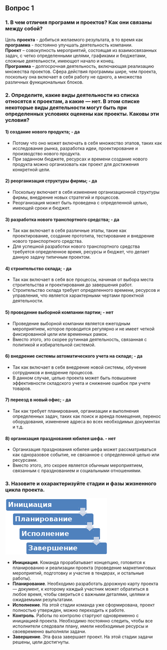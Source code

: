 ## Вопрос 1 
### 1.	В чем отличия программ и проектов? Как они связаны между собой?
Цель **проекта** - добиться желаемого результата, в то время как **программа** - постоянно улучшать деятельность компании.  
**Проект** – совокупность мероприятий, состоящая из взаимосвязанных задач, с четко определенными целями, графиками и бюджетами, сложные деятельности, имеющют начало и конец.  
**Программа** – долгосрочная деятельность, включающая реализацию множества проектов. Сфера действия программы шире, чем проекта, поскольку она включает в себя работу не одного, а множества различных функциональных блоков.  
### 2.	Определите, какие виды деятельности из списка относятся к проектам, а какие — нет. В этом списке некоторые виды деятельности могут быть при определенных условиях оценены как проекты. Каковы эти условия?
#### 1)	создание нового продукта; - да 
- Потому что оно может включать в себя множество этапов, таких как исследование рынка, разработка идеи, проектирование и производство нового продукта.
- При заданном бюджете, ресурсах и времени создание нового продукта можно организовать как проект для достижения конкретной цели.
#### 2)	реорганизация структуры фирмы; - да
- Поскольку включает в себя изменение организационной структуры фирмы, внедрение новых стратегий и процессов. 
- Реорганизация может быть проведена с определенной целью, имеющей сроки и бюджет.
#### 3)	разработка нового транспортного средства; - да
- Так как включает в себя различные этапы, такие как проектирование, создание прототипа, тестирование и внедрение нового транспортного средства. 
- Для успешной разработки нового транспортного средства требуется определенное время, ресурсы и бюджет, что делает данную задачу типичным проектом.
#### 4)	строительство склада; - да
- Так как включает в себя все процессы, начиная от выбора места строительства и проектирования до завершения работ. 
- Строительство склада требует определенного времени, ресурсов и управления, что является характерными чертами проектной деятельности.
#### 5)	проведение выборной компании партии; - нет
- Проведение выборной компании является ежегодным мероприятием, которое проводится регулярно и не имеет четкой фиксированной цели или временных рамок. 
- Вместо этого, это скорее рутинная деятельность, связанная с политикой и избирательной системой.
#### 6)	внедрение системы автоматического учета на складе; - да
- Так как включает в себя внедрение новой системы, обучение сотрудников и внедрение процессов. 
- В данном случае, целью проекта может быть повышение эффективности складского учета и снижение ошибок при учете товаров.
#### 7)	переезд в новый офис; - да 
- Так как требует планирования, организации и выполнения определенных задач, таких как поиск и аренда помещения, перенос оборудования, изменение адреса во всех необходимых документах и т.д.
#### 8)	организация празднования юбилея шефа. - нет
- Организация празднования юбилея шефа может рассматриваться как одноразовое событие, не связанное с определенной целью или ресурсами. 
- Вместо этого, это скорее является обычным мероприятием, связанным с празднованием и социальными отношениями.
### 3. Назовите и охарактеризуйте стадии и фазы жизненного цикла проекта.
![Матрица заинтересованности](img-jh5Kqt.png)
-	**Инициация**. Команда прорабатывает концепцию, готовится к планированию и реализации проекта (проведение маркетинговых мероприятий, подготовку и участие в тендерах, и остальные работы).
-	**Планирование**. Необходимо разработать дорожную карту проекта — документ, к которому каждый участник может обратиться в любое время, чтобы свериться с важными деталями, целями и ожидаемыми результатами.
-	**Исполнение**. На этой стадии команда уже сформирована, проект полностью утвержден, можно переходить к работе.
-	**Контроль**. Работы по контролю стартуют одновременно с инициацией проекта. Необходимо постоянно следить, чтобы все исполнители следовали плану, имели необходимые ресурсы и своевременно выполняли задачи.
-	**Завершение**. Эта фаза завершает проект. На этой стадии задачи решены, цели достигнуты.
